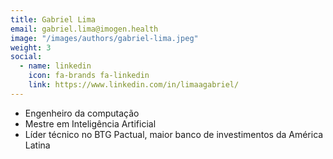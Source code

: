 ```yaml
---
title: Gabriel Lima
email: gabriel.lima@imogen.health
image: "/images/authors/gabriel-lima.jpeg"
weight: 3
social:
  - name: linkedin
    icon: fa-brands fa-linkedin
    link: https://www.linkedin.com/in/limaagabriel/
---
```


* Engenheiro da computação
* Mestre em Inteligência Artificial
* Líder técnico no BTG Pactual, maior banco de investimentos da América Latina
